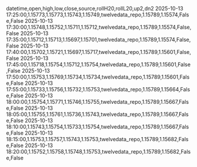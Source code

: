 datetime,open,high,low,close,source,rollH20,rollL20,up2,dn2
2025-10-13 17:25:00,1.15773,1.15773,1.15743,1.15749,twelvedata_repo,1.15789,1.15574,False,False
2025-10-13 17:30:00,1.15748,1.15752,1.15711,1.15712,twelvedata_repo,1.15789,1.15574,False,False
2025-10-13 17:35:00,1.15712,1.15713,1.15697,1.15701,twelvedata_repo,1.15789,1.15574,False,False
2025-10-13 17:40:00,1.15702,1.15721,1.15697,1.15717,twelvedata_repo,1.15789,1.15601,False,False
2025-10-13 17:45:00,1.15718,1.15754,1.15712,1.15754,twelvedata_repo,1.15789,1.15601,False,False
2025-10-13 17:50:00,1.15753,1.15769,1.15734,1.15734,twelvedata_repo,1.15789,1.15601,False,False
2025-10-13 17:55:00,1.15733,1.15756,1.15732,1.15753,twelvedata_repo,1.15789,1.15664,False,False
2025-10-13 18:00:00,1.15754,1.15771,1.15746,1.15755,twelvedata_repo,1.15789,1.15667,False,False
2025-10-13 18:05:00,1.15755,1.15761,1.15736,1.15743,twelvedata_repo,1.15789,1.15667,False,False
2025-10-13 18:10:00,1.15743,1.15754,1.15733,1.15754,twelvedata_repo,1.15789,1.15667,False,False
2025-10-13 18:15:00,1.15753,1.15757,1.15743,1.15753,twelvedata_repo,1.15789,1.15682,False,False
2025-10-13 18:20:00,1.15752,1.15758,1.15748,1.15753,twelvedata_repo,1.15789,1.15682,False,False
